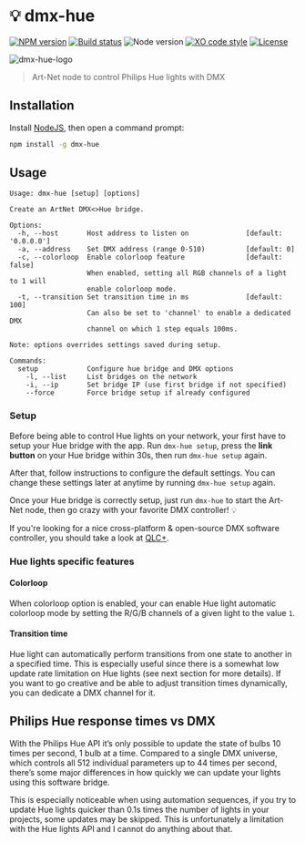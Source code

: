# :bulb: dmx-hue

[![NPM version](https://img.shields.io/npm/v/dmx-hue.svg)](https://www.npmjs.com/package/dmx-hue)
[![Build status](https://img.shields.io/travis/sinedied/dmx-hue/master.svg)](https://travis-ci.org/sinedied/dmx-hue)
![Node version](https://img.shields.io/badge/node-%3E%3D6.0.0-brightgreen.svg)
[![XO code style](https://img.shields.io/badge/code_style-XO-5ed9c7.svg)](https://github.com/sindresorhus/xo)
[![License](https://img.shields.io/badge/license-MIT-blue.svg)](LICENSE)

![dmx-hue-logo](https://cloud.githubusercontent.com/assets/593151/26761623/710db1ba-4933-11e7-9a08-471e3f9fb9e5.png)

> Art-Net node to control Philips Hue lights with DMX

## Installation

Install [NodeJS](https://nodejs.org), then open a command prompt:

```bash
npm install -g dmx-hue
```

## Usage

```
Usage: dmx-hue [setup] [options]

Create an ArtNet DMX<>Hue bridge.

Options:
  -h, --host       Host address to listen on              [default: '0.0.0.0']
  -a, --address    Set DMX address (range 0-510)          [default: 0]
  -c, --colorloop  Enable colorloop feature               [default: false]
                   When enabled, setting all RGB channels of a light to 1 will
                   enable colorloop mode.
  -t, --transition Set transition time in ms              [default: 100]
                   Can also be set to 'channel' to enable a dedicated DMX
                   channel on which 1 step equals 100ms.

Note: options overrides settings saved during setup.

Commands:
  setup            Configure hue bridge and DMX options
    -l, --list     List bridges on the network
    -i, --ip       Set bridge IP (use first bridge if not specified)
    --force        Force bridge setup if already configured
```

### Setup

Before being able to control Hue lights on your network, your first have to setup your Hue bridge with the app.
Run `dmx-hue setup`, press the **link button** on your Hue bridge within 30s, then run `dmx-hue setup` again.

After that, follow instructions to configure the default settings.
You can change these settings later at anytime by running `dmx-hue setup` again.

Once your Hue bridge is correctly setup, just run `dmx-hue` to start the Art-Net node, then go crazy with your
favorite DMX controller! :bulb:

If you're looking for a nice cross-platform & open-source DMX software controller, you should take a look at
[QLC+](http://www.qlcplus.org/).

### Hue lights specific features

#### Colorloop

When colorloop option is enabled, your can enable Hue light automatic colorloop mode by setting the R/G/B channels of
a given light to the value `1`.

#### Transition time

Hue light can automatically perform transitions from one state to another in a specified time. This is especially
useful since there is a somewhat low update rate limitation on Hue lights (see next section for more details). If you
want to go creative and be able to adjust transition times dynamically, you can dedicate a DMX channel for it.

## Philips Hue response times vs DMX

With the Philips Hue API it’s only possible to update the state of bulbs 10 times per second, 1 bulb at a time.
Compared to a single DMX universe, which controls all 512 individual parameters up to 44 times per second, there’s
some major differences in how quickly we can update your lights using this software bridge.

This is especially noticeable when using automation sequences, if you try to update Hue lights quicker than 0.1s times
the number of lights in your projects, some updates may be skipped. This is unfortunately a limitation with the Hue
lights API and I cannot do anything about that.
